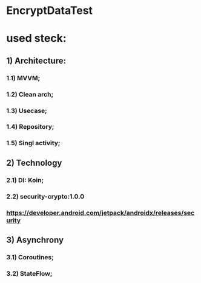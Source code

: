 # EncryptDataTest
# used steck:
## 1) Architecture:
###       1.1) MVVM;
###       1.2) Clean arch;
###       1.3) Usecase; 
###       1.4) Repository; 
###       1.5) Singl activity;
## 2) Technology 
###      2.1) DI: Koin;
###      2.2) security-crypto:1.0.0 
###      https://developer.android.com/jetpack/androidx/releases/security
## 3) Asynchrony
###    3.1) Coroutines;
###    3.2) StateFlow;
